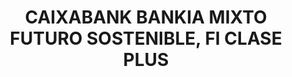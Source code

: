 ---
layout: fund
title: CAIXABANK BANKIA MIXTO FUTURO SOSTENIBLE, FI CLASE PLUS
isin: ES0114769013
---